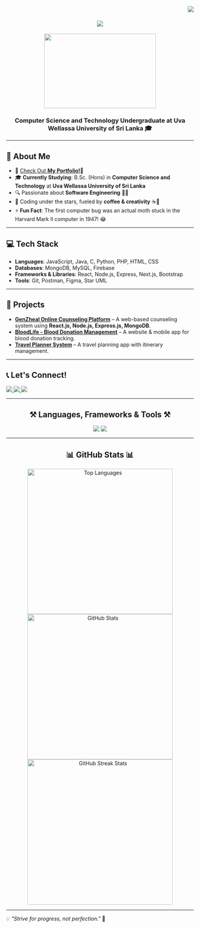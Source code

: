 <img align="right" src="https://visitor-badge.laobi.icu/badge?page_id=Sankavi-Raveendran.Sankavi-Raveendran" />

<h1 align="center">
    <img src="https://readme-typing-svg.herokuapp.com/?font=Righteous&size=35&center=true&vCenter=true&width=500&height=70&duration=4000&lines=Hi+There!+👋;+I'm+Sankavi+Raveendran!;" />
</h1>

<div align="center">
    <img src="https://media.giphy.com/media/aNqEFrYVnsS52/giphy.gif" width="300" height="200"/>
</div>
<h3 align="center">Computer Science and Technology Undergraduate at Uva Wellassa University of Sri Lanka 🎓</h3>

---

## 📌 About Me

- 🚀 [Check Out **My Portfolio!**](https://sankavi-raveendran.github.io/PortFolio/)🔗
- 🎓 **Currently Studying**: B.Sc. (Hons) in **Computer Science and Technology** at **Uva Wellassa University of Sri Lanka**  
- 🔍 Passionate about **Software Engineering** 👩‍💻
- 🌙 Coding under the stars, fueled by **coffee & creativity** ☕🚀 
- ⚡ **Fun Fact**: The first computer bug was an actual moth stuck in the Harvard Mark II computer in 1947! 😂 

---

## 💻 Tech Stack

- **Languages**: JavaScript, Java, C, Python, PHP, HTML, CSS  
- **Databases**: MongoDB, MySQL, Firebase  
- **Frameworks & Libraries**: React, Node.js, Express, Next.js, Bootstrap  
- **Tools**: Git, Postman, Figma, Star UML  

---

## 🚀 Projects

- **[GenZheal Online Counseling Platform](https://github.com/Sankavi-Raveendran?tab=repositories)** – A web-based counseling system using **React.js, Node.js, Express.js, MongoDB**.  
- **[BloodLife - Blood Donation Management](https://github.com/Sankavi-Raveendran?tab=repositories)** – A website & mobile app for blood donation tracking.  
- **[Travel Planner System](https://github.com/Sankavi-Raveendran?tab=repositories)** – A travel planning app with itinerary management.  

---

## 📞 Let's Connect!

<a href="mailto:sankaviraveendran@gmail.com">
    <img src="https://img.shields.io/badge/Gmail-333333?style=for-the-badge&logo=gmail&logoColor=red" />
</a>
<a href="https://linkedin.com/in/sankavi-raveendran-71415923b" target="_blank">
    <img src="https://img.shields.io/badge/LinkedIn-0077B5?style=for-the-badge&logo=linkedin&logoColor=white" />
</a>
<a href="https://github.com/Sankavi-Raveendran" target="_blank">
     <img src="https://img.shields.io/badge/GitHub-181717?style=for-the-badge&logo=github&logoColor=white" />
</a>

---

<h2 align="center">⚒️ Languages, Frameworks & Tools ⚒️</h2>
<div align="center">
    <img src="https://skillicons.dev/icons?i=react,bootstrap,html,css,vscode,github,figma,tailwind,git" />
    <img src="https://skillicons.dev/icons?i=nodejs,python,javascript,typescript,express,firebase,mongodb,c,java,nextjs,mysql" />
</div>

---

<h2 align="center">📊 GitHub Stats 📊</h2>
<div align="center">
  <img width=390 src="https://github-readme-stats.vercel.app/api/top-langs?username=Sankavi-Raveendran&show_icons=true&locale=en&layout=compact&theme=react" alt="Top Languages"/>
  <img width=390 src="https://github-readme-stats.vercel.app/api?username=Sankavi-Raveendran&show_icons=true&locale=en&theme=react" alt="GitHub Stats"/>
  <br/>
  <img width=390 src="https://github-readme-streak-stats.herokuapp.com/?user=Sankavi-Raveendran&theme=react" alt="GitHub Streak Stats"/>
</div>

---

💡 *"Strive for progress, not perfection."* 🚀  
